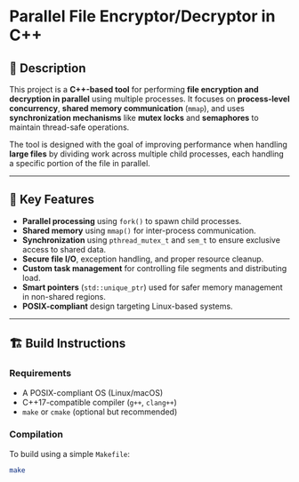 # Parallel File Encryptor/Decryptor in C++

## 📄 Description

This project is a **C++-based tool** for performing **file encryption and decryption in parallel** using multiple processes. It focuses on **process-level concurrency**, **shared memory communication** (`mmap`), and uses **synchronization mechanisms** like **mutex locks** and **semaphores** to maintain thread-safe operations.

The tool is designed with the goal of improving performance when handling **large files** by dividing work across multiple child processes, each handling a specific portion of the file in parallel.

---

## 🧩 Key Features

- **Parallel processing** using `fork()` to spawn child processes.
- **Shared memory** using `mmap()` for inter-process communication.
- **Synchronization** using `pthread_mutex_t` and `sem_t` to ensure exclusive access to shared data.
- **Secure file I/O**, exception handling, and proper resource cleanup.
- **Custom task management** for controlling file segments and distributing load.
- **Smart pointers** (`std::unique_ptr`) used for safer memory management in non-shared regions.
- **POSIX-compliant** design targeting Linux-based systems.

---

## 🏗️ Build Instructions

### Requirements

- A POSIX-compliant OS (Linux/macOS)
- C++17-compatible compiler (`g++`, `clang++`)
- `make` or `cmake` (optional but recommended)

### Compilation

To build using a simple `Makefile`:

```bash
make
